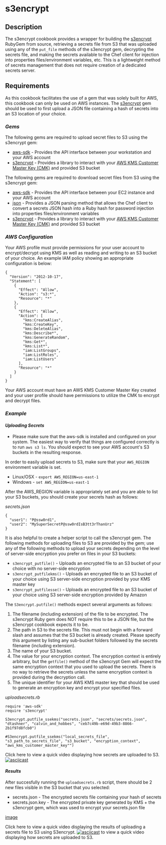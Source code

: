 # s3encrypt

## Description
The s3encrypt cookbook provides a wrapper for building the [s3encrypt](https://github.com/DonMills/ruby-kms-s3-gem) RubyGem from source, retrieving a secrets file from S3 that was uploaded using any of the `put_file` methods of the s3encrypt gem, decrypting the secrets file, and making the secrets available to the Chef client for injection into properties files/environment variables, etc.  This is a lightweight method of secrets management that does not require creation of a dedicated secrets server.

## Requirements
As this cookbook facilitates the use of a gem that was solely built for AWS, this cookbook can only be used on AWS instances.  The [s3encrypt](https://github.com/DonMills/ruby-kms-s3-gem) gem should be used to first upload a JSON file containing a hash of secrets into an S3 location of your choice.

### *Gems*
The following gems are required to upload secret files to S3 using the s3encrypt gem:

* [aws-sdk](https://rubygems.org/gems/aws-sdk) - Provides the API interface between your workstation and your AWS account
* [s3encrypt](https://github.com/DonMills/ruby-kms-s3-gem) - Provides a library to interact with your [AWS KMS Customer Master Key (CMK)](https://docs.aws.amazon.com/kms/latest/developerguide/concepts.html#master_keys) and provided S3 bucket

The following gems are required to download secret files from S3 using the s3encrypt gem:

* [aws-sdk](https://rubygems.org/gems/aws-sdk) - Provides the API interface between your EC2 instance and your AWS account
* [json](https://rubygems.org/gems/json) - Provides a JSON parsing method that allows the Chef client to convert a secrets JSON hash into a Ruby hash for password injection into properties files/environment variables
* [s3encrypt](https://github.com/DonMills/ruby-kms-s3-gem) - Provides a library to interact with your [AWS KMS Customer Master Key (CMK)](https://docs.aws.amazon.com/kms/latest/developerguide/concepts.html#master_keys) and provided S3 bucket


### *AWS Configuration*
Your AWS profile must provide permissions for your user account to encrypt/decrypt using KMS as well as reading and writing to an S3 bucket of your choice.  An example IAM policy showing an appropriate configuration is below:

```
{
  "Version": "2012-10-17",
  "Statement": [
    {
      "Effect": "Allow",
      "Action": "s3:*",
      "Resource": "*"
    },
    {
      "Effect": "Allow",
      "Action": [
        "kms:CreateAlias",
        "kms:CreateKey",
        "kms:DeleteAlias",
        "kms:Describe*",
        "kms:GenerateRandom",
        "kms:Get*",
        "kms:List*",
        "iam:ListGroups",
        "iam:ListRoles",
        "iam:ListUsers"
      ],
      "Resource": "*"
    }
  ]
}
```

Your AWS account must have an AWS KMS Customer Master Key created and your user profile should have permissions to utilize the CMK to encrypt and decrypt files.


### *Example*
#### *Uploading Secrets*
* Please make sure that the aws-sdk is installed and configured on your system.  The easiest way to verify that things are configured correctly is to run `aws s3 ls`.  You should expect to see your AWS account's S3 buckets in the resulting response.

In order to easily upload secrets to S3, make sure that your `AWS_REGION` environment variable is set.

* Linux/OSX - `export AWS_REGION=us-east-1`
* Windows - `set AWS_REGION=us-east-1`

After the AWS_REGION variable is appropriately set and you are able to list your S3 buckets, you should create your secrets hash as follows:

_secrets.json_
```
{
  "user1": "P@ssw0rd1",
  "user2": "MySuperSecretP@ssw0rdIsB3tt3rThanUrz"
}
```

It is also helpful to create a helper script to call the s3encrypt gem.  The following methods for uploading files to S3 are provided by the gem; use any of the following methods to upload your secrets depending on the level of server-side encryption you prefer on files in your S3 buckets:

* `s3encrypt_putfile()` - Uploads an encrypted file to an S3 bucket of your choice with no server-side encryption
* `s3encrypt_putfilekms()` - Uploads an encrypted file to an S3 bucket of your choice using S3 server-side encryption provided by your KMS master key
* `s3encrypt_putfilesse()` - Uploads an encrypted file to an S3 bucket of your choice using S3 server-side encryption provided by Amazon

The `S3encrypt.putfile()` methods expect several arguments as follows:

1. The filename (including extension) of the file to be encrypted.  The s3encrypt Ruby gem does NOT require this to be a JSON file, but the s3encrypt cookbook expects it to be.
2. The path in S3 to the secrets file.  This must not begin with a forward slash and assumes that the S3 bucket is already created.  Please specify this argument by listing any sub-bucket folders followed by the secrets filename (including extension).
3. The name of your S3 bucket.
4. The value for your encryption context.  The encryption context is entirely arbitrary, but the `getfile()` method of the s3encrypt Gem will expect the same encryption context that you used to upload the secrets.  There is no way to retrieve the secrets unless the same encryption context is provided during the decryption call.
5. The unique identifier for your AWS KMS master key that should be used to generate an encryption key and encrypt your specified files.

_uploadsecrets.rb_
```
require 'aws-sdk'
require 's3encrypt'

S3encrypt.putfile_ssekms("secrets.json", "secrets/secrets.json", "dtashner", "calvin_and_hobbes", "ceb7c49b-e69d-49b3-8866-2b1f97d8fcb0")

#S3encrypt.putfile_ssekms("local_secrets_file", "s3_path_to_secrets_file", "s3_bucket", "encryption_context", "aws_kms_customer_master_key"")
```
Click here to view a quick video displaying how secrets are uploaded to S3.[![asciicast](http://asciinema.org/a/aa25fhuhnpvb7gzrcn3jbiat2.png)](http://asciinema.org/a/aa25fhuhnpvb7gzrcn3jbiat2)

#### *Results*
After succesfully running the `uploadsecrets.rb` script, there should be 2 new files visible in the S3 bucket that you selected:

* secrets.json - The encrypted secrets file containing your hash of secrets
* secrets.json.key - The encrypted private key generated by KMS + the s3encrypt gem, which was used to encrypt your secrets.json file

[image](https://i.imgur.com/IbNEihB.png)

Click here to view a quick video displaying the results of uploading a secrets file to S3 using S3encrypt. [![asciicast](http://asciinema.org/a/3shl0fmifw48hhqzyuwwp35y4.png)](http://asciinema.org/a/3shl0fmifw48hhqzyuwwp35y4) to view a quick video displaying how secrets are uploaded to S3.
